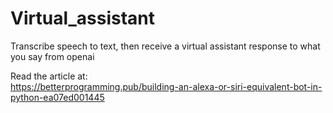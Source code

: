 # Virtual_assistant
Transcribe speech to text, then receive a virtual assistant response to what you say from openai

Read the article at:  
https://betterprogramming.pub/building-an-alexa-or-siri-equivalent-bot-in-python-ea07ed001445
